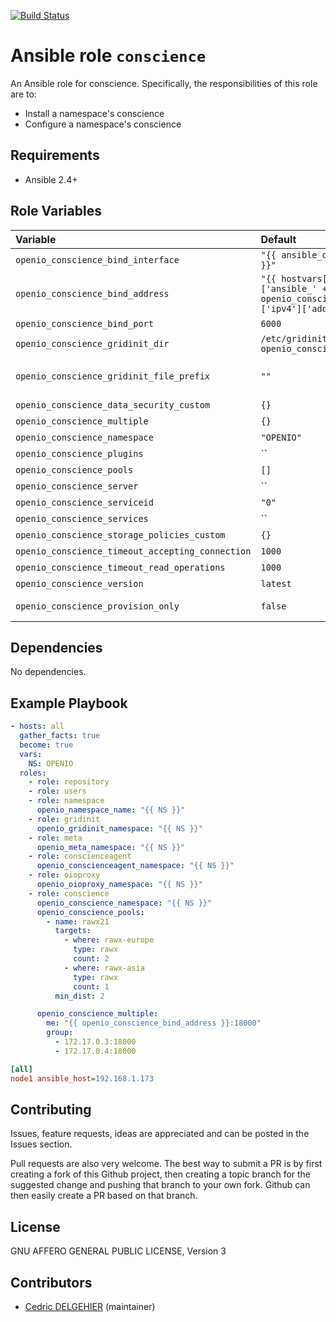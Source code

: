 [![Build Status](https://travis-ci.org/open-io/ansible-role-openio-conscience.svg?branch=master)](https://travis-ci.org/open-io/ansible-role-openio-conscience)
# Ansible role `conscience`

An Ansible role for conscience. Specifically, the responsibilities of this role are to:

- Install a namespace's conscience
- Configure a namespace's conscience

## Requirements

- Ansible 2.4+

## Role Variables


| Variable   | Default | Comments (type)  |
| :---       | :---    | :---             |
| `openio_conscience_bind_interface` | `"{{ ansible_default_ipv4.alias }}"` | ... |
| `openio_conscience_bind_address` | `"{{ hostvars[inventory_hostname]['ansible_' + openio_conscience_bind_interface]['ipv4']['address'] }}"` | ... |
| `openio_conscience_bind_port` | `6000` | ... |
| `openio_conscience_gridinit_dir` | `/etc/gridinit.d/{{ openio_conscience_namespace }}` | Path to copy the gridinit conf |
| `openio_conscience_gridinit_file_prefix` | `""` | Maybe set it to {{ openio_conscience_namespace }}- for old gridinit's style |
| `openio_conscience_data_security_custom` | `{}` | ... |
| `openio_conscience_multiple` | `{}` | ... |
| `openio_conscience_namespace` | `"OPENIO"` | ... |
| `openio_conscience_plugins` | `` | ... |
| `openio_conscience_pools` | `[]` | ... |
| `openio_conscience_server` | `` | ... |
| `openio_conscience_serviceid` | `"0"` | ... |
| `openio_conscience_services` | `` | ... |
| `openio_conscience_storage_policies_custom` | `{}` | ... |
| `openio_conscience_timeout_accepting_connection` | `1000` | ... |
| `openio_conscience_timeout_read_operations` | `1000` | ... |
| `openio_conscience_version` | `latest` | Install a specific version |
| `openio_conscience_provision_only` | `false` | Provision only, without restarting the services |

## Dependencies

No dependencies.

## Example Playbook

```yaml
- hosts: all
  gather_facts: true
  become: true
  vars:
    NS: OPENIO
  roles:
    - role: repository
    - role: users
    - role: namespace
      openio_namespace_name: "{{ NS }}"
    - role: gridinit
      openio_gridinit_namespace: "{{ NS }}"
    - role: meta
      openio_meta_namespace: "{{ NS }}"
    - role: conscienceagent
      openio_conscienceagent_namespace: "{{ NS }}"
    - role: oioproxy
      openio_oioproxy_namespace: "{{ NS }}"
    - role: conscience
      openio_conscience_namespace: "{{ NS }}"
      openio_conscience_pools:
        - name: rawx21
          targets:
            - where: rawx-europe
              type: rawx
              count: 2
            - where: rawx-asia
              type: rawx
              count: 1
          min_dist: 2

      openio_conscience_multiple:
        me: "{{ openio_conscience_bind_address }}:18000"
        group:
          - 172.17.0.3:18000
          - 172.17.0.4:18000

```


```ini
[all]
node1 ansible_host=192.168.1.173
```

## Contributing

Issues, feature requests, ideas are appreciated and can be posted in the Issues section.

Pull requests are also very welcome.
The best way to submit a PR is by first creating a fork of this Github project, then creating a topic branch for the suggested change and pushing that branch to your own fork.
Github can then easily create a PR based on that branch.

## License

GNU AFFERO GENERAL PUBLIC LICENSE, Version 3

## Contributors

- [Cedric DELGEHIER](https://github.com/cdelgehier) (maintainer)
